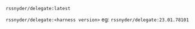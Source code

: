 `rssnyder/delegate:latest`

`rssnyder/delegate:<harness version>`
eg: `rssnyder/delegate:23.01.78101`

